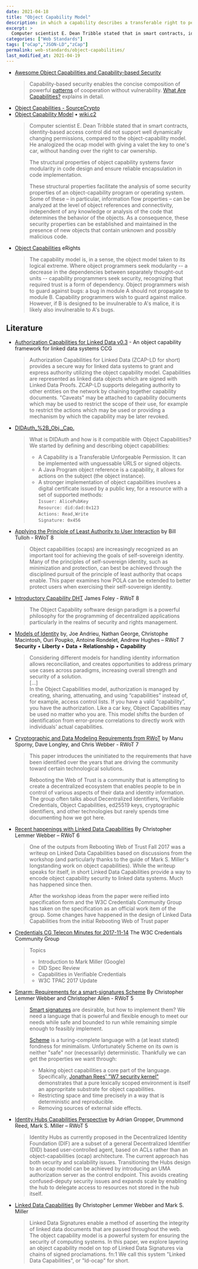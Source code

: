 ```yaml
---
date: 2021-04-18
title: "Object Capability Model"
description: in which a capability describes a transferable right to perform one (or more) operations on a given object.
excerpt: >
  Computer scientist E. Dean Tribble stated that in smart contracts, identity-based access control did not support well dynamically changing permissions, compared to the object-capability model. He analogized the ocap model with giving a valet the key to one's car, without handing over the right to car ownership.
categories: ["Web Standards"]
tags: ["oCap","JSON-LD","zCap"]
permalink: web-standards/object-capabilities/
last_modified_at: 2021-04-19
---
```


* [Awesome Object Capabilities and Capability-based Security](https://github.com/dckc/awesome-ocap)
  > Capability-based security enables the concise composition of powerful [patterns](https://github.com/dckc/awesome-ocap/wiki) of cooperation without vulnerability. [What Are Capabilities?](http://habitatchronicles.com/2017/05/what-are-capabilities/) explains in detail.
* [Object Capabilities - SourceCrypto](https://sourcecrypto.pub/#object-capabilities)
* [Object Capability Model](https://en.wikipedia.org/wiki/Object-capability_model) • [wiki.c2](https://wiki.c2.com/?ObjectCapabilityModel)
  > Computer scientist E. Dean Tribble stated that in smart contracts, identity-based access control did not support well dynamically changing permissions, compared to the object-capability model. He analogized the ocap model with giving a valet the key to one's car, without handing over the right to car ownership.
  > 
  > The structural properties of object capability systems favor modularity in code design and ensure reliable encapsulation in code implementation.
  > 
  > These structural properties facilitate the analysis of some security properties of an object-capability program or operating system. Some of these – in particular, information flow properties – can be analyzed at the level of object references and connectivity, independent of any knowledge or analysis of the code that determines the behavior of the objects. As a consequence, these security properties can be established and maintained in the presence of new objects that contain unknown and possibly malicious code.
* [Object Capabilities](http://erights.org/elib/capability/ode/ode-capabilities.html) eRights
  > The capability model is, in a sense, the object model taken to its logical extreme. Where object programmers seek modularity -- a decrease in the dependencies between separately thought-out units -- capability programmers seek security, recognizing that required trust is a form of dependency. Object programmers wish to guard against bugs: a bug in module A should not propagate to module B. Capability programmers wish to guard against malice. However, if B is designed to be invulnerable to A's malice, it is likely also invulnerable to A's bugs. 

## Literature

* [Authorization Capabilities for Linked Data v0.3](https://w3c-ccg.github.io/zcap-ld/) - An object capability framework for linked data systems CCG
  >  Authorization Capabilities for Linked Data (ZCAP-LD for short) provides a secure way for linked data systems to grant and express authority utilizing the object capability model. Capabilities are represented as linked data objects which are signed with Linked Data Proofs. ZCAP-LD supports delegating authority to other entities on the network by chaining together capability documents. "Caveats" may be attached to capability documents which may be used to restrict the scope of their use, for example to restrict the actions which may be used or providing a mechanism by which the capability may be later revoked. 
* [DIDAuth_%2B_Obj._Cap.](https://iiw.idcommons.net/DIDAuth_%2B_Obj._Cap.)
  > What is DIDAuth and how is it compatible with Object Capabilities?\
  > We started by defining and describing object capabilities:
  > - A Capability is a Transferable Unforgeable Permission. It can be implemented with unguessable URLS or signed objects.
  > - A Java Program object reference is a capability, it allows for actions on the subject (the object instance).
  > - A stronger implementation of object capabilities involves a digital certificate issued by a public key, for a resource with a set of supported methods:\
  > `Issuer: AlicePubKey`\
  > `Resource: did:dad:0x123`\
  > `Actions: Read,Write`\
  > `Signature: 0x456`
* [Applying the Principle of Least Authority to User Interaction](https://github.com/WebOfTrustInfo/rwot8-barcelona/blob/master/topics-and-advance-readings/Applying_POLA_to_User_Interaction.md) by Bill Tulloh - RWoT 8
  > Object capabilities (ocaps) are increasingly recognized as an important tool for achieving the goals of self-sovereign identity. Many of the principles of self-sovereign identity, such as minimization and protection, can best be achieved through the disciplined pursuit of the principle of least authority that ocaps enable. This paper examines how POLA can be extended to better protect users when exercising their self-sovereign identity.
* [Introductory Capability DHT](https://github.com/WebOfTrustInfo/rwot8-barcelona/blob/master/topics-and-advance-readings/introductory-capability-dht-concept.md) James Foley - RWoT 8
  > The Object Capability software design paradigm is a powerful philosophy for the programming of decentralized applications particularly in the realms of security and rights management.
* [Models of Identity](https://github.com/WebOfTrustInfo/rwot7-toronto/blob/master/final-documents/mental-models.md) by, Joe Andrieu, Nathan George, Christophe Macintosh, Ouri Poupko, Antoine Rondelet, Andrew Hughes – RWoT 7
**Security** • **Liberty** • **Data** • **Relationship** • **Capability**
  > Considering different models for handling identity information allows reconciliation, and creates opportunities to address primary use cases across paradigms, increasing overall strength and security of a solution.\
  > [...]\
  > In the Object Capabilities model, authorization is managed by creating, sharing, attenuating, and using “capabilities” instead of, for example, access control lists. If you have a valid “capability”, you have the authorization. Like a car key, Object Capabilities may be used no matter who you are. This model shifts the burden of identification from error-prone correlations to directly work with individuals’ actual capabilities.
* [Cryptographic and Data Modeling Requirements from RWoT](https://github.com/WebOfTrustInfo/rwot7-toronto/blob/master/topics-and-advance-readings/crypto-data-model-requirements.md) by Manu Sporny, Dave Longley, and Chris Webber - RWoT 7
  > This paper introduces the uninitiated to the requirements that have been identified over the years that are driving the community toward certain technological solutions.
  > 
  > Rebooting the Web of Trust is a community that is attempting to create a decentralized ecosystem that enables people to be in control of various aspects of their data and identity information. The group often talks about Decentralized Identifiers, Verifiable Credentials, Object Capabilities, ed25519 keys, cryptographic identifiers, and other technologies but rarely spends time documenting how we got here.
* [Recent happenings with Linked Data Capabilities](https://github.com/WebOfTrustInfo/rwot6-santabarbara/blob/master/topics-and-advance-readings/ld-ocap-recent-happenings.md) By Christopher Lemmer Webber – RWoT 6
  > One of the outputs from Rebooting Web of Trust Fall 2017 was a writeup on Linked Data Capabilities based on discussions from the workshop (and particularly thanks to the guide of Mark S. Miller's longstanding work on object capabilities). While the writeup speaks for itself, in short Linked Data Capabilities provide a way to encode object capability security to linked data systems. Much has happened since then.
  > 
  > After the workshop ideas from the paper were reified into specification form and the W3C Credentials Community Group has taken on the specification as an official work item of the group. Some changes have happened in the design of Linked Data Capabilities from the initial Rebooting Web of Trust paper
* [Credentials CG Telecon Minutes for 2017-11-14](https://w3c-ccg.github.io/meetings/2017-11-14/) The W3C Credentials Community Group
  > Topics
  > - Introduction to Mark Miller (Google)
  > - DID Spec Review
  > - Capabilities in Verifiable Credentials
  > - W3C TPAC 2017 Update
* [Smarm: Requirements for a smart-signatures Scheme](https://github.com/WebOfTrustInfo/rwot5-boston/blob/master/draft-documents/smarm.md) By Christopher Lemmer Webber and Christopher Allen - RWoT 5
  > [Smart signatures](https://github.com/WebOfTrustInfo/rwot5-boston/blob/master/draft-documents/smarm.md) are desirable, but how to implement them? We need a language that is powerful and flexible enough to meet our needs while safe and bounded to run while remaining simple enough to feasibly implement.
  > 
  > [Scheme](https://en.wikipedia.org/wiki/Scheme_programming_language) is a turing-complete language with a (at least stated) fondness for minimalism. Unfortunately Scheme on its own is neither "safe" nor (necessarily) deterministic. Thankfully we can get the properties we want through:
  > 
  > - Making object capabilities a core part of the language. Specifically, [Jonathan Rees' "W7 security kernel"](http://mumble.net/~jar/pubs/secureos/secureos.html) demonstrates that a pure lexically scoped environment is itself an appropritate substrate for object capabilities.
  > - Restricting space and time precisely in a way that is deterministic and reproducible.
  > - Removing sources of external side effects.
* [Identity Hubs Capabilities Perspective](https://github.com/WebOfTrustInfo/rwot5-boston/blob/master/final-documents/identity-hubs-capabilities-perspective.md) by Adrian Gropper, Drummond Reed, Mark S. Miller – RWoT 5
  > Identity Hubs as currently proposed in the Decentralized Identity Foundation (DIF) are a subset of a general Decentralized Identifier (DID) based user-controlled agent, based on ACLs rather than an object-capabilities (ocap) architecture.  The current approach has both security and scalability issues. Transitioning the Hubs design to an ocap model can be achieved by introducing an UMA authorization server as the control endpoint. This avoids creating confused-deputy security issues and expands scale by enabling the hub to delegate access to resources not stored in the hub itself.
* [Linked Data Capabilities](https://github.com/WebOfTrustInfo/rwot5-boston/blob/master/final-documents/lds-ocap.md) By Christopher Lemmer Webber and Mark S. Miller
  > Linked Data Signatures enable a method of asserting the integrity of linked data documents that are passed throughout the web. The object capability model is a powerful system for ensuring the security of computing systems. In this paper, we explore layering an object capability model on top of Linked Data Signatures via chains of signed proclamations. fn:1 We call this system "Linked Data Capabilities", or "ld-ocap" for short.
